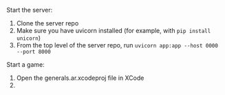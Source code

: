 Start the server:
1. Clone the server repo
2. Make sure you have uvicorn installed (for example, with `pip install unicorn`)
3. From the top level of the server repo, run `uvicorn app:app --host 0000 --port 8000`

Start a game:
1. Open the generals.ar.xcodeproj file in XCode
2. 
